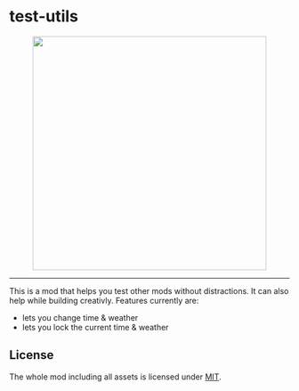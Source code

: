 # test-utils

<center>
  <img height="420px" src="https://i.imgur.com/OUjKyvK.gif" alt="">
</center>

---

This is a mod that helps you test other mods without distractions. It can also help while building creativly.
Features currently are:

* lets you change time & weather
* lets you lock the current time & weather


## License

The whole mod including all assets is licensed under [MIT](LICENSE).
